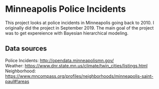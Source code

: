 # Minneapolis Police Incidents

This project looks at police incidents in Minneapolis going back to 2010. I originally did the project in September 2019. The main goal of the project was to
get expereience with Bayesian hierarchical modeling.

## Data sources

Police Incidents: http://opendata.minneapolismn.gov/ \
Weather: https://www.dnr.state.mn.us/climate/twin_cities/listings.html \
Neighborhood: https://www.mncompass.org/profiles/neighborhoods/minneapolis-saint-paul#!areas
